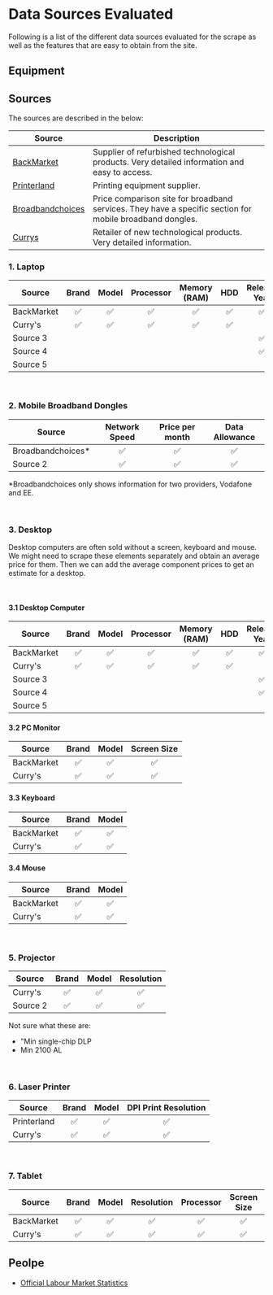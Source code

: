 # Data Sources Evaluated

Following is a list of the different data sources evaluated for the scrape as well as the features that are easy to obtain from the site.  

## **Equipment**

## Sources

The sources are described in the below:

| Source | Description |
|---|---|
| [BackMarket](https://www.backmarket.co.uk) | Supplier of refurbished technological products. Very detailed information and easy to access. |
| [Printerland](https://www.printerland.co.uk) | Printing equipment supplier.|
| [Broadbandchoices](https://www.broadbandchoices.co.uk/mobile-broadband/dongles) | Price comparison site for broadband services. They have a specific section for mobile broadband dongles. |
| [Currys](currys.co.uk) | Retailer of new technological products. Very detailed information.|

### 1. Laptop

| Source | Brand | Model | Processor | Memory (RAM) | HDD | Release Year | Screen Size | OS |
|---|:---:|:---:|:---:|:---:|:---:|:---:|:---:|:---:|
| BackMarket | :white_check_mark: | :white_check_mark: | :white_check_mark: | :white_check_mark: | :white_check_mark: | :white_check_mark: | :white_check_mark: | :white_check_mark: |
| Curry's | :white_check_mark: | :white_check_mark: | :white_check_mark: | :white_check_mark: | :white_check_mark: | | :white_check_mark: | :white_check_mark: |
| Source 3 | | | | | | :white_check_mark: | :white_check_mark: | :white_check_mark: |
| Source 4 | | | | | | :white_check_mark: | :white_check_mark: | :white_check_mark: |
| Source 5 | | | | | | | | :white_check_mark: |

<br>

### 2. Mobile Broadband Dongles

| Source | Network Speed | Price per month | Data Allowance |
|---|:---:|:---:|:---:|
| Broadbandchoices* | :white_check_mark: | :white_check_mark: | :white_check_mark: |
| Source 2          | :white_check_mark: | :white_check_mark: | :white_check_mark: |

*Broadbandchoices only shows information for two providers, Vodafone and EE.

<br>

### 3. Desktop
Desktop computers are often sold without a screen, keyboard and mouse. We might need to scrape these elements separately and obtain an average price for them. Then we can add the average component prices to get an estimate for a desktop.

<br>

#### 3.1 **Desktop Computer**

| Source     | Brand | Model | Processor | Memory (RAM) | HDD | Release Year | OS |
|------------|:---:|:---:|:---:|:---:|:---:|:---:|:---:|
| BackMarket | :white_check_mark: | :white_check_mark: | :white_check_mark: | :white_check_mark: | :white_check_mark: | :white_check_mark: | :white_check_mark: |
| Curry's    | :white_check_mark: | :white_check_mark: | :white_check_mark: | :white_check_mark: | :white_check_mark: | | :white_check_mark: |
| Source 3 | | | | | | :white_check_mark: | :white_check_mark: |
| Source 4 | | | | | | :white_check_mark: | :white_check_mark: |
| Source 5 | | | | | | | |

#### 3.2 **PC Monitor**  

| Source | Brand | Model | Screen Size |
|------------|:---:|:---:|:---:|
| BackMarket | :white_check_mark: | :white_check_mark: | :white_check_mark: |
| Curry's | :white_check_mark: | :white_check_mark: | :white_check_mark: |

#### 3.3 **Keyboard**

| Source | Brand | Model |
|------------|:---:|:---:|
| BackMarket | :white_check_mark: | :white_check_mark: |
| Curry's | :white_check_mark: | :white_check_mark: |

#### 3.4 **Mouse**

| Source | Brand | Model |
|------------|:---:|:---:|
| BackMarket | :white_check_mark: | :white_check_mark: |
| Curry's | :white_check_mark: | :white_check_mark: |

<br>

### 5. Projector

| Source | Brand | Model | Resolution |
|----------|:---:|:---:|:---:|
| Curry's | :white_check_mark: | :white_check_mark: | :white_check_mark: |
| Source 2 | :white_check_mark: | :white_check_mark: | :white_check_mark: |

Not sure what these are:
- "Min single-chip DLP
- Min 2100 AL

<br>

### 6. Laser Printer

| Source | Brand | Model | DPI Print Resolution |
|-------------|:---:|:---:|:---:|
| Printerland | :white_check_mark: | :white_check_mark: | :white_check_mark: |
| Curry's | :white_check_mark: | :white_check_mark: | :white_check_mark: |

<br>

### 7. Tablet

| Source | Brand | Model | Resolution | Processor | Screen Size | Battery Life | Release Year | Storage |
|------------|:---:|:---:|:---:|:---:|:---:|:---:|:---:|:---:|
| BackMarket | :white_check_mark: | :white_check_mark: | :white_check_mark: | :white_check_mark: | :white_check_mark: | :white_check_mark: | :white_check_mark: | :white_check_mark: |
| Curry's | :white_check_mark: | :white_check_mark: | :white_check_mark: | :white_check_mark: | :white_check_mark: | :white_check_mark: | :white_check_mark: | :white_check_mark: |


## **Peolpe**
- [Official Labour Market Statistics](https://www.nomisweb.co.uk)